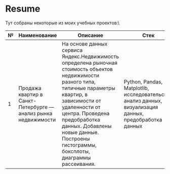 # Resume
Тут собраны некоторые из моих учебных проектов:\

| №  | Наименование | Описание | Стек |
| ------------- | ------------- | ------------- | ------------- |
| 1  | Продажа квартир в Санкт-Петербурге — анализ рынка недвижимости  | На основе данных сервиса Яндекс.Недвижимость определена рыночная стоимость объектов недвижимости разного типа, типичные параметры квартир, в зависимости от удаленности от центра. Проведена предобработка данных. Добавлены новые данные. Построены гистограммы, боксплоты, диаграммы рассеивания. | Python, Pandas, Matplotlib, исследовательский анализ данных, визуализация данных, предобработка данных |
